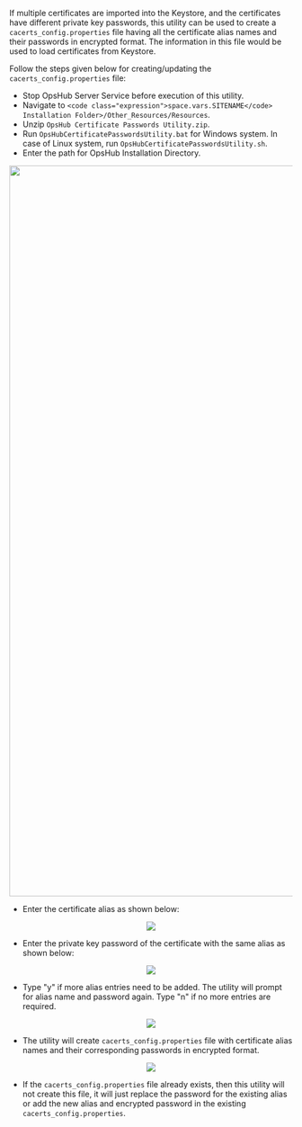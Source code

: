 If multiple certificates are imported into the Keystore, and the certificates have different private key passwords, this utility can be used to create a `cacerts_config.properties` file having all the certificate alias names and their passwords in encrypted format. The information in this file would be used to load certificates from Keystore.

Follow the steps given below for creating/updating the `cacerts_config.properties` file:

* Stop OpsHub Server Service before execution of this utility.
* Navigate to `<code class="expression">space.vars.SITENAME</code> Installation Folder>/Other_Resources/Resources`.
* Unzip `OpsHub Certificate Passwords Utility.zip`.
* Run `OpsHubCertificatePasswordsUtility.bat` for Windows system. In case of Linux system, run `OpsHubCertificatePasswordsUtility.sh`.
* Enter the path for OpsHub Installation Directory.

<p align="center">
  <img src="../../assets/CertUtil1.png" width="1300">
</p>


* Enter the certificate alias as shown below:

<p align="center">
  <img src="../../assets/CertUtil2.png">
</p>


* Enter the private key password of the certificate with the same alias as shown below:

<p align="center">
  <img src="../../assets/CertUtil3.png">
</p>


* Type "y" if more alias entries need to be added. The utility will prompt for alias name and password again. Type "n" if no more entries are required.

<p align="center">
  <img src="../../assets/CertUtil4.png">
</p>


* The utility will create `cacerts_config.properties` file with certificate alias names and their corresponding passwords in encrypted format.

<p align="center">
  <img src="../../assets/CertUtil5.png">
</p>

* If the `cacerts_config.properties` file already exists, then this utility will not create this file, it will just replace the password for the existing alias or add the new alias and encrypted password in the existing `cacerts_config.properties`.


